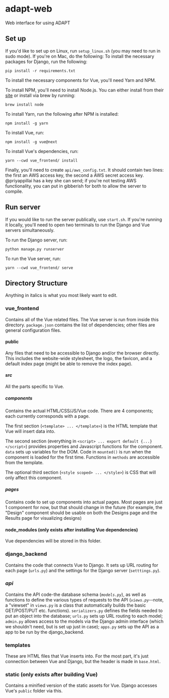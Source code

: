 # adapt-web
Web interface for using ADAPT

## Set up
If you'd like to set up on Linux, run `setup_linux.sh` (you may need to run in sudo mode). If you're on Mac, do the following:
To install the necessary packages for Django, run the following:
```
pip install -r requirements.txt
```

To install the necessary components for Vue, you'll need Yarn and NPM.

To install NPM, you'll need to install Node.js. You can either install from their [site](https://nodejs.org/en/download/) or install via brew by running:
```
brew install node
```

To install Yarn, run the following after NPM is installed:
```
npm install -g yarn
```

To install Vue, run:
```
npm install -g vue@next
```

To install Vue's dependencies, run:
```
yarn --cwd vue_frontend/ install
```

Finally, you'll need to create `api/aws_config.txt`. It should contain two lines: the first an AWS access key, the second a AWS secret access key. @priyappillai has a key she can send; if you're not testing AWS functionality, you can put in gibberish for both to allow the server to compile.

## Run server
If you would like to run the server publically, use `start.sh`. If you're running it locally, you'll need to open two terminals to run the Django and Vue servers simultaneously.

To run the Django server, run:
```
python manage.py runserver
```

To run the Vue server, run:
```
yarn --cwd vue_frontend/ serve
```

## Directory Structure
Anything in italics is what you most likely want to edit.

### vue_frontend
Contains all of the Vue related files. The Vue server is run from inside this directory. `package.json` contains the list of dependencies; other files are general configuration files.

#### public
Any files that need to be accessible to Django and/or the browser directly. This includes the website-wide stylesheet, the logo, the favicon, and a default index page (might be able to remove the index page).

#### *src*
All the parts specific to Vue.

##### *components*
Contains the actual HTML/CSS/JS/Vue code. There are 4 components; each currently corresponds with a page.

The first section (`<template> ... </template>`) is the HTML template that Vue will insert data into.

The second section (everything in `<script> ... export default {...} </script>`) provides properties and Javascript functions for the component. `data` sets up variables for the DOM. Code in `mounted()` is run when the component is loaded for the first time. Functions in `methods` are accessible from the template.

The optional third section (`<style scoped> ... </style>`) is CSS that will only affect this component.

##### pages
Contains code to set up components into actual pages. Most pages are just 1 component for now, but that should change in the future (for example, the "Design" component should be usable on both the Designs page and the Results page for visualizing designs)

#### node_modules (only exists after installing Vue dependencies)
Vue dependencies will be stored in this folder.

### django_backend
Contains the code that connects Vue to Django. It sets up URL routing for each page (`urls.py`) and the settings for the Django server (`setttings.py`).

### *api*
Contains the API code-the database schema (*`models.py`*), as well as functions to define the various types of requests to the API (*`views.py`*--note, a "viewset" in `views.py` is a class that automatically builds the basic GET/POST/PUT etc. functions). `serializers.py` defines the fields needed to put an object into the database; `urls.py` sets up URL routing to each model; `admin.py` allows access to the models via the Django admin interface (which we shouldn't need, but is set up just in case); `apps.py` sets up the API as a app to be run by the django_backend.

### templates
These are HTML files that Vue inserts into. For the most part, it's just connection between Vue and Django, but the header is made in `base.html`.

### static (only exists after building Vue)
Contains a minified version of the static assets for Vue. Django accesses Vue's `public` folder via this.
